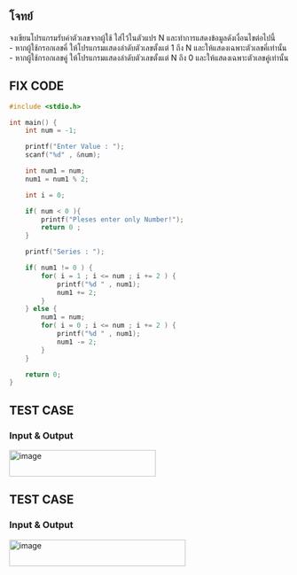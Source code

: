 ## โจทย์
จงเขียนโปรแกรมรับค่าตัวเลขจากผู้ใช้ ใส่ไว้ในตัวแปร N และทำการแสดงข้อมูลดังเงื่อนไขต่อไปนี้
<br />- หากผู้ใช้กรอกเลขคี่ ให้โปรแกรมแสดงลำดับตัวเลขตั้งแต่ 1 ถึง N และให้แสดงเฉพาะตัวเลขคี่เท่านั้น
<br />- หากผู้ใช้กรอกเลขคู่ ให้โปรแกรมแสดงลำดับตัวเลขตั้งแต่ N ถึง 0 และให้แสดงเฉพาะตัวเลขคู่เท่านั้น


## FIX CODE
```c++
#include <stdio.h>

int main() {
    int num = -1;

    printf("Enter Value : ");
    scanf("%d" , &num);

    int num1 = num;
    num1 = num1 % 2;

    int i = 0;

    if( num < 0 ){
        printf("Pleses enter only Number!");
        return 0 ;
    }

    printf("Series : ");

    if( num1 != 0 ) {
        for( i = 1 ; i <= num ; i += 2 ) {
            printf("%d " , num1);
            num1 += 2;
        }
    } else {   
        num1 = num;
        for( i = 0 ; i <= num ; i += 2 ) {
            printf("%d " , num1);
            num1 -= 2;
        }
    } 

    return 0;
}
```

## TEST CASE
### Input & Output
<img width="264" height="48" alt="image" src="https://github.com/user-attachments/assets/bf6092f1-2142-4fc4-88af-cb4b50e21a3f" />

## TEST CASE
### Input & Output
<img width="318" height="48" alt="image" src="https://github.com/user-attachments/assets/64bd3301-57d0-48c8-a0c9-a5601f6a1f5b" />

